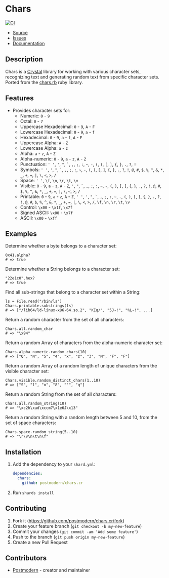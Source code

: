 # Chars

[![CI](https://github.com/postmodern/chars.cr/actions/workflows/crystal.yml/badge.svg)](https://github.com/postmodern/chars.cr/actions/workflows/crystal.yml)

* [Source](https://github.com/postmodern/chars.cr#readme)
* [Issues](https://github.com/postmodern/chars.cr/issues)
* [Documentation](https://postmodern.github.io/docs/chars.cr)

## Description

Chars is a [Crystal] library for working with various character sets,
recognizing text and generating random text from specific character sets.
Ported from the [chars.rb] ruby library.

## Features

* Provides character sets for:
  * Numeric: `0` - `9`
  * Octal: `0` - `7`
  * Uppercase Hexadecimal: `0` - `9`, `A` - `F`
  * Lowercase Hexadecimal: `0` - `9`, `a` - `f`
  * Hexadecimal: `0` - `9`, `a` - `f`, `A` - `F`
  * Uppercase Alpha: `A` - `Z`
  * Lowercase Alpha: `a` - `z`
  * Alpha: `a` - `z`, `A` - `Z`
  * Alpha-numeric: `0` - `9`, `a` - `z`, `A` - `Z`
  * Punctuation: `' '`, `'`, `"`, `` ` ``, `,`, `;`, `:`, `~`, `-`, `(`, `)`, `[`, `]`, `{`, `}`, `.`, `?`, `!`
  * Symbols: `' '`, `'`, `"`, `` ` ``, `,`, `;`, `:`, `~`, `-`, `(`, `)`, `[`, `]`, `{`, `}`, `.`, `?`, `!`, `@`, `#`, `$`, `%`, `^`, `&`, `*`, `_`, `+`, `=`, `|`, `\`, `<`, `>`, `/`
  * Space: `' '`, `\f`, `\n`, `\r`, `\t`, `\v`
  * Visible: `0` - `9`, `a` - `z`, `A` - `Z`, `'`, `"`, `` ` ``, `,`, `;`, `:`, `~`, `-`, `(`, `)`, `[`, `]`, `{`, `}`, `.`, `?`, `!`, `@`, `#`, `$`, `%`, `^`, `&`, `*`, `_`, `+`, `=`, `|`, `\`, `<`, `>`, `/`
  * Printable: `0` - `9`, `a` - `z`, `A` - `Z`, `' '`, `'`, `"`, `` ` ``, `,`, `;`, `:`, `~`, `-`, `(`, `)`, `[`, `]`, `{`, `}`, `.`, `?`, `!`, `@`, `#`, `$`, `%`, `^`, `&`, <code>*</code>, <code>_</code>, `+`, `=`, `|`, `\`, `<`, `>`, `/`, `\f`, `\n`, `\r`, `\t`, `\v`
  * Control: `\x00` - `\x1f`, `\x7f`
  * Signed ASCII: `\x00` - `\x7f`
  * ASCII: `\x00` - `\xff`

## Examples

Determine whether a byte belongs to a character set:

```crystal
0x41.alpha?
# => true
```

Determine whether a String belongs to a character set:

```crystal
"22e1c0".hex?
# => true
```

Find all sub-strings that belong to a character set within a String:

```crystal
ls = File.read("/bin/ls")
Chars.printable.substrings(ls)
# => ["/lib64/ld-linux-x86-64.so.2", "KIq/", "5J~!", "%L~!", ...]
```

Return a random character from the set of all characters:

```crystal
Chars.all.random_char
# => "\x94"
```

Return a random Array of characters from the alpha-numeric character set:

```crystal
Chars.alpha_numeric.random_chars(10)
# => ["Q", "N", "S", "4", "x", "z", "3", "M", "F", "F"]
```

Return a random Array of a random length of unique characters from the
visible character set:

```crystal
Chars.visible.random_distinct_chars(1..10)
# => ["S", "l", "o", "8", "'", "q"]
```

Return a random String from the set of all characters:

```crystal
Chars.all.random_string(10)
# => "\xc2h\xad\xccm7\x1e6J\x13"
```

Return a random String with a random length between 5 and 10, from the
set of space characters:

```crystal
Chars.space.random_string(5..10)
# => "\r\v\n\t\n\f"
```

## Installation

1. Add the dependency to your `shard.yml`:

   ```yaml
   dependencies:
     chars:
       github: postmodern/chars.cr
   ```

2. Run `shards install`

## Contributing

1. Fork it (<https://github.com/postmodern/chars.cr/fork>)
2. Create your feature branch (`git checkout -b my-new-feature`)
3. Commit your changes (`git commit -am 'Add some feature'`)
4. Push to the branch (`git push origin my-new-feature`)
5. Create a new Pull Request

## Contributors

- [Postmodern](https://github.com/postmodern) - creator and maintainer

[Crystal]: https://crystal-lang.org/
[chars.rb]: https://github.com/postmodern/chars.rb

